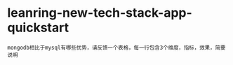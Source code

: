# leanring-new-tech-stack-app-quickstart
```
mongodb相比于mysql有哪些优势，请反馈一个表格，每一行包含3个维度，指标，效果，简要说明

```
